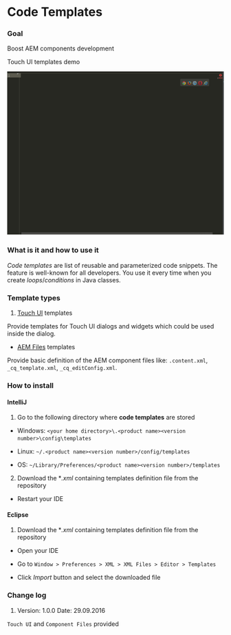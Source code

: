 # Code Templates

### Goal

Boost AEM components development

<p align="center">
  <p>Touch UI templates demo<p>
  <img src="misc/demo.gif" alt="Code Templates"/>
</p>


### What is it and how to use it

*Code templates* are list of reusable and parameterized code snippets. The feature is well-known for all developers. You use it every time when you create *loops*/*conditions* in Java classes.

### Template types

 1. [Touch UI](TouchUI/documentation.md) templates

 Provide templates for Touch UI dialogs and widgets which could be used inside the dialog.

 * [AEM Files](ComponentFiles/documentation.md) templates

 Provide basic definition of the AEM component files like: `.content.xml`, `_cq_template.xml`, `_cq_editConfig.xml`.

### How to install

#### IntelliJ

1. Go to the following directory where **code templates** are stored

  * Windows: `<your home directory>\.<product name><version number>\config\templates`

  * Linux: `~/.<product name><version number>/config/templates`

  * OS: `~/Library/Preferences/<product name><version number>/templates`

2. Download the **.xml* containing templates definition file from the repository

* Restart your IDE


#### Eclipse

1. Download the **.xml* containing templates definition file from the repository

* Open your IDE

* Go to `Window > Preferences > XML > XML Files > Editor > Templates`

* Click *Import* button and select the downloaded file

### Change log

 1. Version: 1.0.0 Date: 29.09.2016


  `Touch UI` and `Component Files` provided
